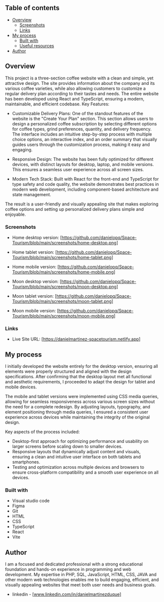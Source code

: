 ## Table of contents

- [Overview](#overview)
  - [Screenshots](#screenshots)
  - [Links](#links)
- [My process](#my-process)
  - [Built with](#built-with)
  - [Useful resources](#useful-resources)
- [Author](#author)


## Overview

This project is a three-section coffee website with a clean and simple, yet attractive design. The site provides information about the company and its various coffee varieties, while also allowing customers to customize a regular delivery plan according to their tastes and needs. The entire website has been developed using React and TypeScript, ensuring a modern, maintainable, and efficient codebase.
Key Features:

  - Customizable Delivery Plans: One of the standout features of the website is the "Create Your Plan" section. This section allows users to design a personalized coffee subscription by selecting different options for coffee types, grind preferences, quantity, and delivery frequency. The interface includes an intuitive step-by-step process with multiple choice options, an interactive index, and an order summary that visually guides users through the customization process, making it easy and engaging.

  - Responsive Design: The website has been fully optimized for different devices, with distinct layouts for desktop, laptop, and mobile versions. This ensures a seamless user experience across all screen sizes.

  - Modern Tech Stack: Built with React for the front-end and TypeScript for type safety and code quality, the website demonstrates best practices in modern web development, including component-based architecture and state management.

The result is a user-friendly and visually appealing site that makes exploring coffee options and setting up personalized delivery plans simple and enjoyable.     

### Screenshots

- Home desktop version: [https://github.com/danielopq/Space-Tourism/blob/main/screenshots/home-desktop.png]
- Home tablet version: [https://github.com/danielopq/Space-Tourism/blob/main/screenshots/home-tablet.png]
- Home mobile version: [https://github.com/danielopq/Space-Tourism/blob/main/screenshots/home-mobile.png]

- Moon desktop version: [https://github.com/danielopq/Space-Tourism/blob/main/screenshots/moon-desktop.png]
- Moon tablet version: [https://github.com/danielopq/Space-Tourism/blob/main/screenshots/moon-tablet.png]
- Moon mobile version: [https://github.com/danielopq/Space-Tourism/blob/main/screenshots/moon-mobile.png]


### Links

- Live Site URL: [https://danielmartinez-spacetourism.netlify.app]

## My process

I initially developed the website entirely for the desktop version, ensuring all elements were properly structured and aligned with the design specifications. After confirming that the desktop layout met all functional and aesthetic requirements, I proceeded to adapt the design for tablet and mobile devices.

The mobile and tablet versions were implemented using CSS media queries, allowing for seamless responsiveness across various screen sizes without the need for a complete redesign. By adjusting layouts, typography, and element positioning through media queries, I ensured a consistent user experience across devices while maintaining the integrity of the original design.

Key aspects of the process included:

  - Desktop-first approach for optimizing performance and usability on larger screens before scaling down to smaller devices.
  - Responsive layouts that dynamically adjust content and visuals, ensuring a clean and intuitive user interface on both tablets and smartphones.
  - Testing and optimization across multiple devices and browsers to ensure cross-platform compatibility and a smooth user experience on all devices.

### Built with

- Visual studio code
- Figma
- Git
- HTML
- CSS
- TypeScript
- React
- Vite

## Author

I am a focused and dedicated professional with a strong educational foundation and hands-on experience in programming and web development. My expertise in PHP, SQL, JavaScript, HTML, CSS, JAVA and other modern web technologies enables me to build engaging, efficient, and visually appealing websites that meet both user needs and business goals.

- linkedin - [www.linkedin.com/in/danielmartinezduque]